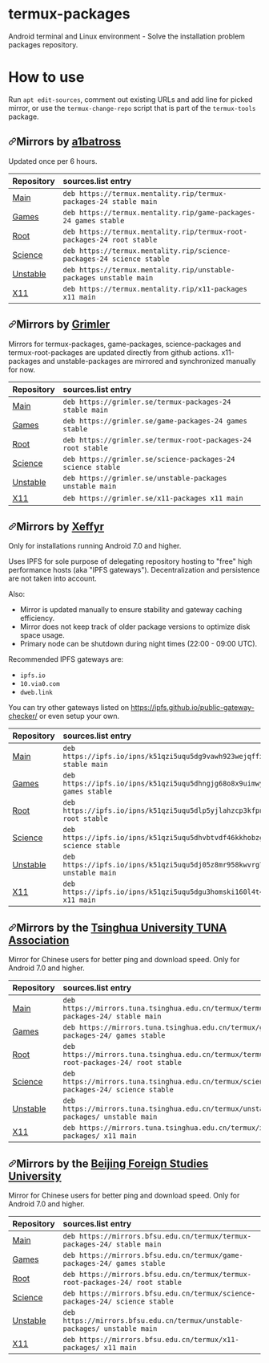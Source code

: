# termux-packages
Android terminal and Linux environment - Solve the installation problem packages repository.
# How to use
<p>Run <code>apt edit-sources</code>, comment out existing URLs and add line for picked mirror, or use the <code>termux-change-repo</code> script that is part of the <code>termux-tools</code> package.</p>
<h2>
<a id="user-content-mirrors-by-a1batross" class="anchor" href="#mirrors-by-a1batross" aria-hidden="true"><svg class="octicon octicon-link" viewBox="0 0 16 16" version="1.1" width="16" height="16" aria-hidden="true"><path fill-rule="evenodd" d="M7.775 3.275a.75.75 0 001.06 1.06l1.25-1.25a2 2 0 112.83 2.83l-2.5 2.5a2 2 0 01-2.83 0 .75.75 0 00-1.06 1.06 3.5 3.5 0 004.95 0l2.5-2.5a3.5 3.5 0 00-4.95-4.95l-1.25 1.25zm-4.69 9.64a2 2 0 010-2.83l2.5-2.5a2 2 0 012.83 0 .75.75 0 001.06-1.06 3.5 3.5 0 00-4.95 0l-2.5 2.5a3.5 3.5 0 004.95 4.95l1.25-1.25a.75.75 0 00-1.06-1.06l-1.25 1.25a2 2 0 01-2.83 0z"></path></svg></a>Mirrors by <a href="https://github.com/a1batross">a1batross</a>
</h2>
<p>Updated once per 6 hours.</p>
<table role="table">
<thead>
<tr>
<th align="left">Repository</th>
<th align="left">sources.list entry</th>
</tr>
</thead>
<tbody>
<tr>
<td align="left"><a href="https://github.com/termux/termux-packages">Main</a></td>
<td align="left"><code>deb https://termux.mentality.rip/termux-packages-24 stable main</code></td>
</tr>
<tr>
<td align="left"><a href="https://github.com/termux/game-packages">Games</a></td>
<td align="left"><code>deb https://termux.mentality.rip/game-packages-24 games stable</code></td>
</tr>
<tr>
<td align="left"><a href="https://github.com/termux/termux-root-packages">Root</a></td>
<td align="left"><code>deb https://termux.mentality.rip/termux-root-packages-24 root stable</code></td>
</tr>
<tr>
<td align="left"><a href="https://github.com/termux/science-packages">Science</a></td>
<td align="left"><code>deb https://termux.mentality.rip/science-packages-24 science stable</code></td>
</tr>
<tr>
<td align="left"><a href="https://github.com/termux/unstable-packages">Unstable</a></td>
<td align="left"><code>deb https://termux.mentality.rip/unstable-packages unstable main</code></td>
</tr>
<tr>
<td align="left"><a href="https://github.com/termux/x11-packages">X11</a></td>
<td align="left"><code>deb https://termux.mentality.rip/x11-packages x11 main</code></td>
</tr>
</tbody>
</table>
<h2>
<a id="user-content-mirrors-by-grimler" class="anchor" href="#mirrors-by-grimler" aria-hidden="true"><svg class="octicon octicon-link" viewBox="0 0 16 16" version="1.1" width="16" height="16" aria-hidden="true"><path fill-rule="evenodd" d="M7.775 3.275a.75.75 0 001.06 1.06l1.25-1.25a2 2 0 112.83 2.83l-2.5 2.5a2 2 0 01-2.83 0 .75.75 0 00-1.06 1.06 3.5 3.5 0 004.95 0l2.5-2.5a3.5 3.5 0 00-4.95-4.95l-1.25 1.25zm-4.69 9.64a2 2 0 010-2.83l2.5-2.5a2 2 0 012.83 0 .75.75 0 001.06-1.06 3.5 3.5 0 00-4.95 0l-2.5 2.5a3.5 3.5 0 004.95 4.95l1.25-1.25a.75.75 0 00-1.06-1.06l-1.25 1.25a2 2 0 01-2.83 0z"></path></svg></a>Mirrors by <a href="https://github.com/grimler91">Grimler</a>
</h2>
<p>Mirrors for termux-packages, game-packages, science-packages and termux-root-packages are updated directly from github actions. x11-packages and unstable-packages are mirrored and synchronized manually for now.</p>
<table role="table">
<thead>
<tr>
<th align="left">Repository</th>
<th align="left">sources.list entry</th>
</tr>
</thead>
<tbody>
<tr>
<td align="left"><a href="https://github.com/termux/termux-packages">Main</a></td>
<td align="left"><code>deb https://grimler.se/termux-packages-24 stable main</code></td>
</tr>
<tr>
<td align="left"><a href="https://github.com/termux/game-packages">Games</a></td>
<td align="left"><code>deb https://grimler.se/game-packages-24 games stable</code></td>
</tr>
<tr>
<td align="left"><a href="https://github.com/termux/termux-root-packages">Root</a></td>
<td align="left"><code>deb https://grimler.se/termux-root-packages-24 root stable</code></td>
</tr>
<tr>
<td align="left"><a href="https://github.com/termux/science-packages">Science</a></td>
<td align="left"><code>deb https://grimler.se/science-packages-24 science stable</code></td>
</tr>
<tr>
<td align="left"><a href="https://github.com/termux/unstable-packages">Unstable</a></td>
<td align="left"><code>deb https://grimler.se/unstable-packages unstable main</code></td>
</tr>
<tr>
<td align="left"><a href="https://github.com/termux/x11-packages">X11</a></td>
<td align="left"><code>deb https://grimler.se/x11-packages x11 main</code></td>
</tr>
</tbody>
</table>
<h2>
<a id="user-content-mirrors-by-xeffyr" class="anchor" href="#mirrors-by-xeffyr" aria-hidden="true"><svg class="octicon octicon-link" viewBox="0 0 16 16" version="1.1" width="16" height="16" aria-hidden="true"><path fill-rule="evenodd" d="M7.775 3.275a.75.75 0 001.06 1.06l1.25-1.25a2 2 0 112.83 2.83l-2.5 2.5a2 2 0 01-2.83 0 .75.75 0 00-1.06 1.06 3.5 3.5 0 004.95 0l2.5-2.5a3.5 3.5 0 00-4.95-4.95l-1.25 1.25zm-4.69 9.64a2 2 0 010-2.83l2.5-2.5a2 2 0 012.83 0 .75.75 0 001.06-1.06 3.5 3.5 0 00-4.95 0l-2.5 2.5a3.5 3.5 0 004.95 4.95l1.25-1.25a.75.75 0 00-1.06-1.06l-1.25 1.25a2 2 0 01-2.83 0z"></path></svg></a>Mirrors by <a href="https://github.com/xeffyr">Xeffyr</a>
</h2>
<p>Only for installations running Android 7.0 and higher.</p>
<p>Uses IPFS for sole purpose of delegating repository hosting to "free" high performance hosts (aka "IPFS gateways"). Decentralization and persistence are not taken into account.</p>
<p>Also:</p>
<ul>
<li>Mirror is updated manually to ensure stability and gateway caching efficiency.</li>
<li>Mirror does not keep track of older package versions to optimize disk space usage.</li>
<li>Primary node can be shutdown during night times (22:00 - 09:00 UTC).</li>
</ul>
<p>Recommended IPFS gateways are:</p>
<ul>
<li><code>ipfs.io</code></li>
<li><code>10.via0.com</code></li>
<li><code>dweb.link</code></li>
</ul>
<p>You can try other gateways listed on <a href="https://ipfs.github.io/public-gateway-checker/" rel="nofollow">https://ipfs.github.io/public-gateway-checker/</a> or even setup your own.</p>
<table role="table">
<thead>
<tr>
<th align="left">Repository</th>
<th align="left">sources.list entry</th>
</tr>
</thead>
<tbody>
<tr>
<td align="left"><a href="https://github.com/termux/termux-packages">Main</a></td>
<td align="left"><code>deb https://ipfs.io/ipns/k51qzi5uqu5dg9vawh923wejqffxiu9bhqlze5f508msk0h7ylpac27fdgaskx stable main</code></td>
</tr>
<tr>
<td align="left"><a href="https://github.com/termux/game-packages">Games</a></td>
<td align="left"><code>deb https://ipfs.io/ipns/k51qzi5uqu5dhngjg68o8x9uimwy5h8iqt91n2266idc7uet9ew3lc472upy27 games stable</code></td>
</tr>
<tr>
<td align="left"><a href="https://github.com/termux/termux-root-packages">Root</a></td>
<td align="left"><code>deb https://ipfs.io/ipns/k51qzi5uqu5dlp5yjlahzcp3kfpnhbifo9ka9iybo3bp5vt781duafkyyvt9al root stable</code></td>
</tr>
<tr>
<td align="left"><a href="https://github.com/termux/science-packages">Science</a></td>
<td align="left"><code>deb https://ipfs.io/ipns/k51qzi5uqu5dhvbtvdf46kkhobzgamhiirte6s6k28l2c1iapumphh3cpkw33f science stable</code></td>
</tr>
<tr>
<td align="left"><a href="https://github.com/termux/unstable-packages">Unstable</a></td>
<td align="left"><code>deb https://ipfs.io/ipns/k51qzi5uqu5dj05z8mr958kwvrg7a0wqouj5nnoo5uqu1btnsljvpznfaav9nk unstable main</code></td>
</tr>
<tr>
<td align="left"><a href="https://github.com/termux/x11-packages">X11</a></td>
<td align="left"><code>deb https://ipfs.io/ipns/k51qzi5uqu5dgu3homski160l4t4bmp52vb6dbgxb5bda90rewnwg64wnkwxj4 x11 main</code></td>
</tr>
</tbody>
</table>
<h2>
<a id="user-content-mirrors-by-the-tsinghua-university-tuna-association" class="anchor" href="#mirrors-by-the-tsinghua-university-tuna-association" aria-hidden="true"><svg class="octicon octicon-link" viewBox="0 0 16 16" version="1.1" width="16" height="16" aria-hidden="true"><path fill-rule="evenodd" d="M7.775 3.275a.75.75 0 001.06 1.06l1.25-1.25a2 2 0 112.83 2.83l-2.5 2.5a2 2 0 01-2.83 0 .75.75 0 00-1.06 1.06 3.5 3.5 0 004.95 0l2.5-2.5a3.5 3.5 0 00-4.95-4.95l-1.25 1.25zm-4.69 9.64a2 2 0 010-2.83l2.5-2.5a2 2 0 012.83 0 .75.75 0 001.06-1.06 3.5 3.5 0 00-4.95 0l-2.5 2.5a3.5 3.5 0 004.95 4.95l1.25-1.25a.75.75 0 00-1.06-1.06l-1.25 1.25a2 2 0 01-2.83 0z"></path></svg></a>Mirrors by the <a href="https://tuna.moe/" rel="nofollow">Tsinghua University TUNA Association</a>
</h2>
<p>Mirror for Chinese users for better ping and download speed. Only for Android 7.0 and higher.</p>
<table role="table">
<thead>
<tr>
<th align="left">Repository</th>
<th align="left">sources.list entry</th>
</tr>
</thead>
<tbody>
<tr>
<td align="left"><a href="https://github.com/termux/termux-packages">Main</a></td>
<td align="left"><code>deb https://mirrors.tuna.tsinghua.edu.cn/termux/termux-packages-24/ stable main</code></td>
</tr>
<tr>
<td align="left"><a href="https://github.com/termux/game-packages">Games</a></td>
<td align="left"><code>deb https://mirrors.tuna.tsinghua.edu.cn/termux/game-packages-24/ games stable</code></td>
</tr>
<tr>
<td align="left"><a href="https://github.com/termux/termux-root-packages">Root</a></td>
<td align="left"><code>deb https://mirrors.tuna.tsinghua.edu.cn/termux/termux-root-packages-24/ root stable</code></td>
</tr>
<tr>
<td align="left"><a href="https://github.com/termux/science-packages">Science</a></td>
<td align="left"><code>deb https://mirrors.tuna.tsinghua.edu.cn/termux/science-packages-24/ science stable</code></td>
</tr>
<tr>
<td align="left"><a href="https://github.com/termux/unstable-packages">Unstable</a></td>
<td align="left"><code>deb https://mirrors.tuna.tsinghua.edu.cn/termux/unstable-packages/ unstable main</code></td>
</tr>
<tr>
<td align="left"><a href="https://github.com/termux/x11-packages">X11</a></td>
<td align="left"><code>deb https://mirrors.tuna.tsinghua.edu.cn/termux/x11-packages/ x11 main</code></td>
</tr>
</tbody>
</table>
<h2>
<a id="user-content-mirrors-by-the-beijing-foreign-studies-university" class="anchor" href="#mirrors-by-the-beijing-foreign-studies-university" aria-hidden="true"><svg class="octicon octicon-link" viewBox="0 0 16 16" version="1.1" width="16" height="16" aria-hidden="true"><path fill-rule="evenodd" d="M7.775 3.275a.75.75 0 001.06 1.06l1.25-1.25a2 2 0 112.83 2.83l-2.5 2.5a2 2 0 01-2.83 0 .75.75 0 00-1.06 1.06 3.5 3.5 0 004.95 0l2.5-2.5a3.5 3.5 0 00-4.95-4.95l-1.25 1.25zm-4.69 9.64a2 2 0 010-2.83l2.5-2.5a2 2 0 012.83 0 .75.75 0 001.06-1.06 3.5 3.5 0 00-4.95 0l-2.5 2.5a3.5 3.5 0 004.95 4.95l1.25-1.25a.75.75 0 00-1.06-1.06l-1.25 1.25a2 2 0 01-2.83 0z"></path></svg></a>Mirrors by the <a href="http://www.bfsu.edu.cn/" rel="nofollow">Beijing Foreign Studies University</a>
</h2>
<p>Mirror for Chinese users for better ping and download speed. Only for Android 7.0 and higher.</p>
<table role="table">
<thead>
<tr>
<th align="left">Repository</th>
<th align="left">sources.list entry</th>
</tr>
</thead>
<tbody>
<tr>
<td align="left"><a href="https://github.com/termux/termux-packages">Main</a></td>
<td align="left"><code>deb https://mirrors.bfsu.edu.cn/termux/termux-packages-24/ stable main</code></td>
</tr>
<tr>
<td align="left"><a href="https://github.com/termux/game-packages">Games</a></td>
<td align="left"><code>deb https://mirrors.bfsu.edu.cn/termux/game-packages-24/ games stable</code></td>
</tr>
<tr>
<td align="left"><a href="https://github.com/termux/termux-root-packages">Root</a></td>
<td align="left"><code>deb https://mirrors.bfsu.edu.cn/termux/termux-root-packages-24/ root stable</code></td>
</tr>
<tr>
<td align="left"><a href="https://github.com/termux/science-packages">Science</a></td>
<td align="left"><code>deb https://mirrors.bfsu.edu.cn/termux/science-packages-24/ science stable</code></td>
</tr>
<tr>
<td align="left"><a href="https://github.com/termux/unstable-packages">Unstable</a></td>
<td align="left"><code>deb https://mirrors.bfsu.edu.cn/termux/unstable-packages/ unstable main</code></td>
</tr>
<tr>
<td align="left"><a href="https://github.com/termux/x11-packages">X11</a></td>
<td align="left"><code>deb https://mirrors.bfsu.edu.cn/termux/x11-packages/ x11 main</code></td>
</tr>
</tbody>
</table>
